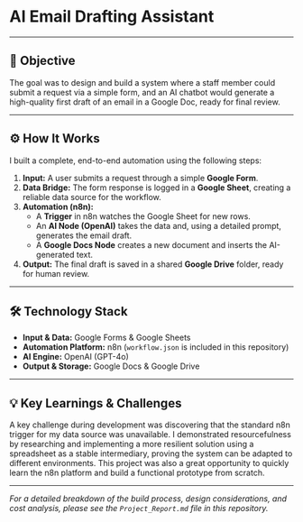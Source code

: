 # AI Email Drafting Assistant

---

## 🎯 Objective

The goal was to design and build a system where a staff member could submit a request via a simple form, and an AI chatbot would generate a high-quality first draft of an email in a Google Doc, ready for final review.

---

## ⚙️ How It Works

I built a complete, end-to-end automation using the following steps:

1.  **Input:** A user submits a request through a simple **Google Form**.
2.  **Data Bridge:** The form response is logged in a **Google Sheet**, creating a reliable data source for the workflow.
3.  **Automation (n8n):**
    * A **Trigger** in n8n watches the Google Sheet for new rows.
    * An **AI Node (OpenAI)** takes the data and, using a detailed prompt, generates the email draft.
    * A **Google Docs Node** creates a new document and inserts the AI-generated text.
4.  **Output:** The final draft is saved in a shared **Google Drive** folder, ready for human review.

---

## 🛠️ Technology Stack

* **Input & Data:** Google Forms & Google Sheets
* **Automation Platform:** n8n (`workflow.json` is included in this repository)
* **AI Engine:** OpenAI (GPT-4o)
* **Output & Storage:** Google Docs & Google Drive

---

## 💡 Key Learnings & Challenges

A key challenge during development was discovering that the standard n8n trigger for my data source was unavailable. I demonstrated resourcefulness by researching and implementing a more resilient solution using a spreadsheet as a stable intermediary, proving the system can be adapted to different environments. This project was also a great opportunity to quickly learn the n8n platform and build a functional prototype from scratch.

---

*For a detailed breakdown of the build process, design considerations, and cost analysis, please see the `Project_Report.md` file in this repository.*
